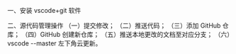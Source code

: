 一、安装 vscode+git 软件

二、源代码管理操作
（一）提交修改；
（二）推送代码；
（三）添加 GitHub 仓库；
（四）GitHub 创建新仓库；
（五）推送本地更改的文档至对应分支；
（六）vscode --master 左下角云更新。
